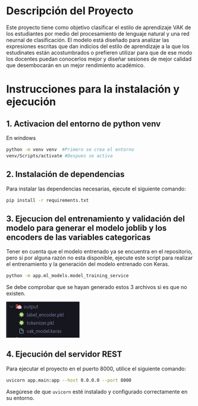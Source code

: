 
# Descripción del Proyecto

Este proyecto tiene como objetivo clasificar el estilo de aprendizaje VAK de los estudiantes por medio del procesamiento de lenguaje natural y una red neurnal de clasificación. El modelo está diseñado para analizar las expresiones escritas que dan indicios del estilo de aprendizaje a la que los estudinates están acostumbrados o prefieren utilizar para que de ese modo los docentes puedan conocerlos mejor y diseñar sesiones de mejor calidad que desembocarán en un mejor rendimiento académico.
# Instrucciones para la instalación y ejecución

## 1. Activacion del entorno de python venv
En windows
```bash
python -m venv venv  #Primero se crea el entorno     
venv/Scripts/activate #Despues se activa
```

## 2. Instalación de dependencias

Para instalar las dependencias necesarias, ejecute el siguiente comando:

```bash
pip install -r requirements.txt
```

## 3. Ejecucion del entrenamiento y validación del modelo para generar el modelo joblib y los encoders de las variables categoricas

Tener en cuenta que el modelo entrenado ya se encuentra en el repositorio, pero si por alguna razón no esta disponible, ejecute este script para realizar el entrenamiento y la generación del modelo entrenado con Keras.
```bash
python -m app.ml_models.model_training_service
```
Se debe comprobar que se hayan generado estos 3 archivos si es que no existen.

![Archivos necesarios](public/RequiredFiles.png)


## 4. Ejecución del servidor REST

Para ejecutar el proyecto en el puerto 8000, utilice el siguiente comando:

```bash
uvicorn app.main:app --host 0.0.0.0 --port 8000
```

Asegúrese de que `uvicorn` esté instalado y configurado correctamente en su entorno.

